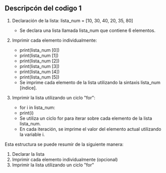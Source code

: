 ## Descripcón del codigo 1

1. Declaración de la lista: lista_num = [10, 30, 40, 20, 35, 80]

    - Se declara una lista llamada lista_num que contiene 6 elementos.
3. Imprimir cada elemento individualmente:
    - print(lista_num [0])
    - print(lista_num [1])
    - print(lista_num [2])
    - print(lista_num [3])
    - print(lista_num [4])
    - print(lista_num [5])
    - Se imprime cada elemento de la lista utilizando la sintaxis lista_num [índice].
4. Imprimir la lista utilizando un ciclo "for":
    - for i in lista_num:
    - print(i)
    - Se utiliza un ciclo for para iterar sobre cada elemento de la lista lista_num.
    - En cada iteración, se imprime el valor del elemento actual utilizando la variable i.

Esta estructura se puede resumir de la siguiente manera:

1. Declarar la lista
2. Imprimir cada elemento individualmente (opcional)
3. Imprimir la lista utilizando un ciclo "for"
